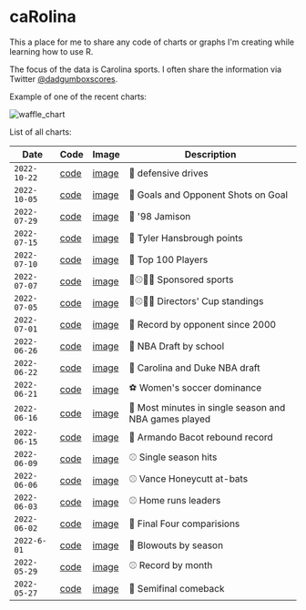 # caRolina

This a place for me to share any code of charts or graphs I'm creating while learning how to use R. 

The focus of the data is Carolina sports. I often share the information via Twitter [@dadgumboxscores](https://twitter.com/dadgumboxscores). 

Example of one of the recent charts: 

![waffle_chart](https://github.com/gallochris/caRolina/blob/main/2022_06_06/vh.png)


List of all charts: 

| Date         | Code                                                                                                 | Image                                                                                            | Description                                           |
|--------------|------------------------------------------------------------------------------------------------------|--------------------------------------------------------------------------------------------------|-------------------------------------------------------|
| `2022-10-22` | [code](https://github.com/gallochris/caRolina/blob/main/2022_10_10/10_10_2022_fball_drives.R)        | [image](https://github.com/gallochris/caRolina/blob/main/2022_10_10/fball_defense.png)           | 🏈 defensive drives                                   |
| `2022-10-05` | [code](https://github.com/gallochris/caRolina/blob/main/2022_10_05/10_05_22_fockey.r)                | [image](https://github.com/gallochris/caRolina/blob/main/2022_10_05/fockey_chart.png)            | 🏑 Goals and Opponent Shots on Goal                   |
| `2022-07-29` | [code](https://github.com/gallochris/caRolina/blob/main/2022_07_29/07_29_2022_antawn.R)              | [image](https://github.com/gallochris/caRolina/blob/main/2022_07_29/antawn.png)                  | 🏀 '98 Jamison                                        |
| `2022-07-15` | [code](https://github.com/gallochris/caRolina/blob/main/2022_07_15/07_15_22_thans.R)                 | [image](https://github.com/gallochris/caRolina/blob/main/2022_07_15/phans.png)                   | 🏀 Tyler Hansbrough points                            |
| `2022-07-10` | [code](https://github.com/gallochris/caRolina/blob/main/2022_07_10/07_10_22_greats.R)                | [image](https://github.com/gallochris/caRolina/blob/main/2022_07_10/gg.png)                      | 🏀 Top 100 Players                                    |
| `2022-07-07` | [code](https://github.com/gallochris/caRolina/blob/main/2022_07_07/07_07_22_sports_count.R)          | [image](https://github.com/gallochris/caRolina/blob/main/2022_07_07/vs.png)                      | 🏈⚾️🏀🏐 Sponsored sports                             |
| `2022-07-05` | [code](https://github.com/gallochris/caRolina/blob/main/2022_07_05/07_05_22_director_cup.R)          | [image](https://github.com/gallochris/caRolina/blob/main/2022_07_05/cup.png)                     | 🏈⚾️🏀🏐 Directors' Cup standings                     |
| `2022-07-01` | [code](https://github.com/gallochris/caRolina/blob/main/2022_07_01/07_01_22_fball_opponents.R)       | [image](https://github.com/gallochris/caRolina/blob/main/2022_07_01/fball.png)                   | 🏈 Record by opponent since 2000                      |
| `2022-06-26` | [code](https://github.com/gallochris/caRolina/blob/main/2022_06_26/06_26_22_nba_college.R)           | [image](https://github.com/gallochris/caRolina/blob/main/2022_06_26/picks.png)                   | 🏀 NBA Draft by school                                |
| `2022-06-22` | [code](https://github.com/gallochris/caRolina/blob/main/2022_06_22/06_22_22_duke_unc_nba.R)          | [image](https://github.com/gallochris/caRolina/blob/main/2022_06_22/nba_duke_unc.png)            | 🏀 Carolina and Duke NBA draft                        |
| `2022-06-21` | [code](https://github.com/gallochris/caRolina/blob/main/2022_06_21/06_21_22_wsoc.R)                  | [image](https://github.com/gallochris/caRolina/blob/main/2022_06_21/wsoc.png)                    | ⚽️ Women's soccer dominance                           |
| `2022-06-16` | [code](https://github.com/gallochris/caRolina/blob/main/2022_06_16/06_16_22_minutes.R)               | [image](https://github.com/gallochris/caRolina/blob/main/2022_06_16/minutes.png)                 | 🏀 Most minutes in single season and NBA games played |
| `2022-06-15` | [code](https://github.com/gallochris/caRolina/blob/main/2022_06_15/06_15_22_mando.R)                 | [image](https://github.com/gallochris/caRolina/blob/main/2022_06_15/big_mando.png)               | 🏀 Armando Bacot rebound record                       |
| `2022-06-09` | [code](https://github.com/gallochris/caRolina/blob/main/2022_06_09/06_09_22_hits.R)                  | [image](https://github.com/gallochris/caRolina/blob/main/2022_06_09/hits_table.png)              | ⚾️ Single season hits                                 |
| `2022-06-06` | [code](https://github.com/gallochris/caRolina/blob/main/2022_06_06/06_06_2022_vh.R)                  | [image](https://github.com/gallochris/caRolina/blob/main/2022_06_06/vh.png)                      | ⚾️ Vance Honeycutt at-bats                            |
| `2022-06-03` | [code](https://github.com/gallochris/caRolina/blob/main/2022_06_03/06_03_22_unc_homers.R)            | [image](https://github.com/gallochris/caRolina/blob/main/2022_06_03/dingers.png)                 | ⚾️ Home runs leaders                                  |
| `2022-06-02` | [code](https://github.com/gallochris/caRolina/blob/main/2022_06_02/06_02_22_unc_ff_teams.R)          | [image](https://github.com/gallochris/caRolina/blob/main/2022_06_02/ff_table.png)                | 🏀 Final Four comparisions                            |
| `2022-6-01`  | [code](https://github.com/gallochris/caRolina/blob/main/2022_06_01/05_26_22_unc_wins.R)              | [image](https://github.com/gallochris/caRolina/blob/main/2022_06_01/blowout_chart.png)           | 🏀 Blowouts by season                                 |
| `2022-05-29` | [code](https://github.com/gallochris/caRolina/blob/main/2022_05_29/05_29_22_unc_baseball.R)          | [image](https://github.com/gallochris/caRolina/blob/main/2022_05_29/uncbaseball_record_diff.png) | ⚾️ Record by month                                    |
| `2022-05-27` | [code](https://github.com/gallochris/caRolina/blob/main/2022_05_27/2022_05_27_uncwlax_ff_comeback.R) | [image](https://github.com/gallochris/caRolina/blob/main/2022_05_27/uncwlax.png)                 | 🥍 Semifinal comeback                                 |

